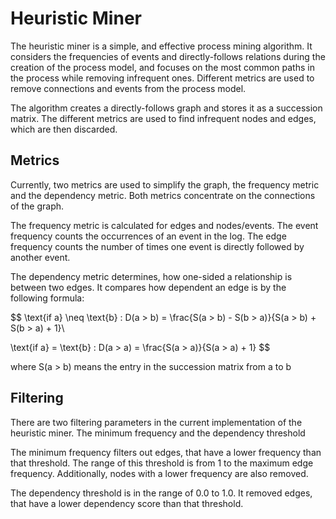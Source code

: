 # Heuristic Miner

The heuristic miner is a simple, and effective process mining algorithm. It considers the frequencies of events and directly-follows relations during the creation of the process model, and focuses on the most common paths in the process while removing infrequent ones. Different metrics are used to remove connections and events from the process model.

The algorithm creates a directly-follows graph and stores it as a succession matrix. The different metrics are used to find infrequent nodes and edges, which are then discarded.

## Metrics

Currently, two metrics are used to simplify the graph, the frequency metric and the dependency metric. Both metrics concentrate on the connections of the graph.

The frequency metric is calculated for edges and nodes/events. The event frequency counts the occurrences of an event in the log. The edge frequency counts the number of times one event is directly followed by another event.

The dependency metric determines, how one-sided a relationship is between two edges. It compares how dependent an edge is by the following formula:

$$
\text{if a} \neq \text{b} :   D(a > b) = \frac{S(a > b) - S(b > a)}{S(a > b) + S(b > a) + 1}\\

\text{if a} = \text{b} :   D(a > a) = \frac{S(a > a)}{S(a > a) + 1}
$$

where S(a > b) means the entry in the succession matrix from a to b

## Filtering

There are two filtering parameters in the current implementation of the heuristic miner. The minimum frequency and the dependency threshold

The minimum frequency filters out edges, that have a lower frequency than that threshold. The range of this threshold is from 1 to the maximum edge frequency. Additionally, nodes with a lower frequency are also removed.

The dependency threshold is in the range of 0.0 to 1.0. It removed edges, that have a lower dependency score than that threshold.
